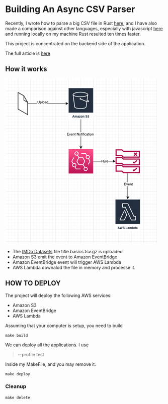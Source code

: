 # Building An Async CSV Parser

Recently, I wrote how to parse a big CSV file in Rust [here](https://dfrasca.hashnode.dev/rust-csv-processing), and I have also made a comparison against other languages, especially with javascript [here](https://dfrasca.hashnode.dev/rust-for-javascript-developers-csv-comparison) and running locally on my machine Rust resulted ten times faster.

This project is concentrated on the backend side of the application.

The full article is [here](https://dfrasca.hashnode.dev/rust-building-an-async-csv-parser)

## How it works ##

![picture](https://github.com/ymwjbxxq/serverless_csv_processing/blob/main/readme/csv.png)

- The [IMDb Datasets](https://www.imdb.com/interfaces/) file title.basics.tsv.gz is uploaded
- Amazon S3 emit the event to Amazon EventBridge
- Amazon EventBridge event will trigger AWS Lambda
- AWS Lambda downalod the file in memory and processe it.

## HOW TO DEPLOY ##

The project will deploy the following AWS services:

- Amazon S3
- Amazon EventBridge
- AWS Lambda

Assuming that your computer is setup, you need to build

```
make build
```

We can deploy all the applications. I use 

> --profile test 

Inside my MakeFile, and you may remove it.

```
make deploy
```

### Cleanup ###
```
make delete
```
